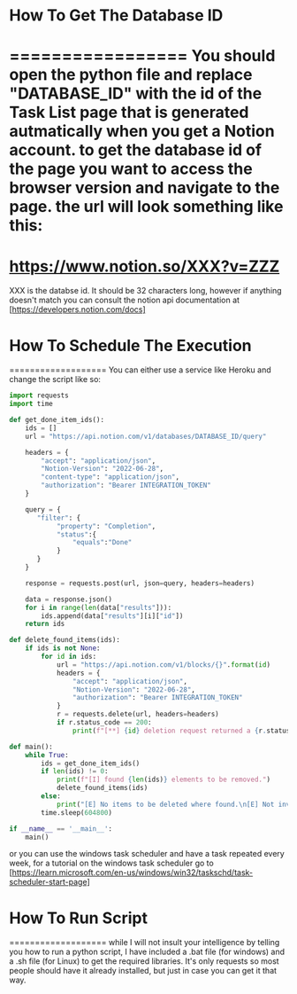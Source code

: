 # How To Get The Database ID
=================
You should open the python file and replace "DATABASE_ID" with the id of the Task List page that is generated autmatically when you get a Notion account.
to get the database id of the page you want to access the browser version and navigate to the page. the url will look something like this:
===================
https://www.notion.so/XXX?v=ZZZ
===================
XXX is the databse id. It should be 32 characters long, however if anything doesn't match you can consult the notion api documentation at [https://developers.notion.com/docs]


# How To Schedule The Execution
===================
You can either use a service like Heroku and change the script like so:

```python
import requests
import time 

def get_done_item_ids():
    ids = []
    url = "https://api.notion.com/v1/databases/DATABASE_ID/query"

    headers = {
        "accept": "application/json",
        "Notion-Version": "2022-06-28",
        "content-type": "application/json",
        "authorization": "Bearer INTEGRATION_TOKEN"    
    }

    query = {
       "filter": {
            "property": "Completion",
            "status":{
                "equals":"Done"
            }
       } 
    }

    response = requests.post(url, json=query, headers=headers)

    data = response.json()
    for i in range(len(data["results"])):
        ids.append(data["results"][i]["id"])
    return ids

def delete_found_items(ids):
    if ids is not None:
        for id in ids:
            url = "https://api.notion.com/v1/blocks/{}".format(id)
            headers = {
                "accept": "application/json",
                "Notion-Version": "2022-06-28",
                "authorization": "Bearer INTEGRATION_TOKEN"             
            }
            r = requests.delete(url, headers=headers)
            if r.status_code == 200:
                print(f"[**] {id} deletion request returned a {r.status_code}. Deletion successfull.")

def main():
    while True:
        ids = get_done_item_ids()
        if len(ids) != 0:
            print(f"[I] found {len(ids)} elements to be removed.")
            delete_found_items(ids)
        else:
            print("[E] No items to be deleted where found.\n[E] Not invoking deletion function and exiting program.\n[I] if the result is not accurate, make sure everything is set up per the notion api guidelines (https://developers.notion.com/docs)")
        time.sleep(604800)

if __name__ == '__main__':
    main()
```
or you can use the windows task scheduler and have a task repeated every week, for a tutorial on the windows task scheduler go to [https://learn.microsoft.com/en-us/windows/win32/taskschd/task-scheduler-start-page]


# How To Run Script
===================
while I will not insult your intelligence by telling you how to run a python script, I have included a .bat file (for windows) and a .sh file (for Linux) to get the required libraries. It's only requests so most people should have it already installed, but just in case you can get it that way. 